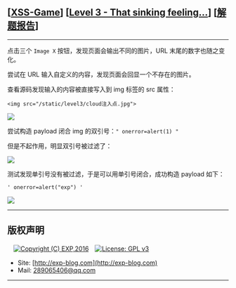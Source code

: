 ## [[XSS-Game](https://xss-game.appspot.com/)] [[Level 3 - That sinking feeling...](https://xss-game.appspot.com/level3)] [[解题报告](https://exp-blog.com/safe/ctf/xss-game/level-3-that-sinking-feeling.../)]

------

点击三个 `Image X` 按钮，发现页面会输出不同的图片，URL 末尾的数字也随之变化。

尝试在 URL 输入自定义的内容，发现页面会回显一个不存在的图片。

查看源码发现输入的内容被直接写入到 img 标签的 src 属性：

`<img src="/static/level3/cloud注入点.jpg">`

![](https://github.com/lyy289065406/CTF-Solving-Reports/blob/master/xss-game/level-3/imgs/01.png)

尝试构造 payload 闭合 img 的双引号：`" onerror=alert(1) "`

但是不起作用，明显双引号被过滤了：

![](https://github.com/lyy289065406/CTF-Solving-Reports/blob/master/xss-game/level-3/imgs/02.png)

测试发现单引号没有被过滤，于是可以用单引号闭合，成功构造 payload 如下：

`' onerror=alert("exp") '`

![](https://github.com/lyy289065406/CTF-Solving-Reports/blob/master/xss-game/level-3/imgs/03.png)

------

## 版权声明

　[![Copyright (C) EXP,2016](https://img.shields.io/badge/Copyright%20(C)-EXP%202016-blue.svg)](http://exp-blog.com)　[![License: GPL v3](https://img.shields.io/badge/License-GPL%20v3-blue.svg)](https://www.gnu.org/licenses/gpl-3.0)
  

- Site: [http://exp-blog.com](http://exp-blog.com) 
- Mail: <a href="mailto:289065406@qq.com?subject=[EXP's Github]%20Your%20Question%20（请写下您的疑问）&amp;body=What%20can%20I%20help%20you?%20（需要我提供什么帮助吗？）">289065406@qq.com</a>


------
